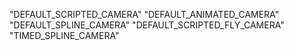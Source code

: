 "DEFAULT_SCRIPTED_CAMERA"
"DEFAULT_ANIMATED_CAMERA"
"DEFAULT_SPLINE_CAMERA"
"DEFAULT_SCRIPTED_FLY_CAMERA"
"TIMED_SPLINE_CAMERA"